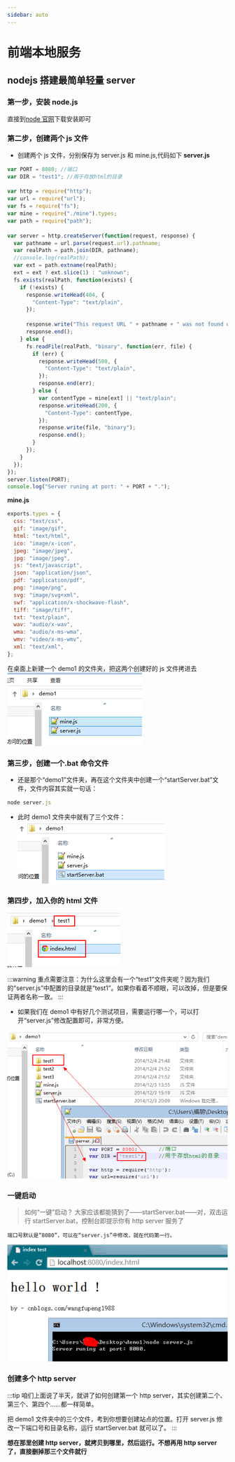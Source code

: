 ```yaml
---
sidebar: auto
---
```


# 前端本地服务

## nodejs 搭建最简单轻量 server

### 第一步，安装 node.js

直接到[node 官网](www.nodejs.org)下载安装即可

### 第二步，创建两个 js 文件

- 创建两个 js 文件，分别保存为 server.js 和 mine.js,代码如下
  **server.js**

```js
var PORT = 8080; //端口
var DIR = "test1"; //用于存放html的目录

var http = require("http");
var url = require("url");
var fs = require("fs");
var mine = require("./mine").types;
var path = require("path");

var server = http.createServer(function(request, response) {
  var pathname = url.parse(request.url).pathname;
  var realPath = path.join(DIR, pathname);
  //console.log(realPath);
  var ext = path.extname(realPath);
  ext = ext ? ext.slice(1) : "unknown";
  fs.exists(realPath, function(exists) {
    if (!exists) {
      response.writeHead(404, {
        "Content-Type": "text/plain",
      });

      response.write("This request URL " + pathname + " was not found on this server.");
      response.end();
    } else {
      fs.readFile(realPath, "binary", function(err, file) {
        if (err) {
          response.writeHead(500, {
            "Content-Type": "text/plain",
          });
          response.end(err);
        } else {
          var contentType = mine[ext] || "text/plain";
          response.writeHead(200, {
            "Content-Type": contentType,
          });
          response.write(file, "binary");
          response.end();
        }
      });
    }
  });
});
server.listen(PORT);
console.log("Server runing at port: " + PORT + ".");
```

**mine.js**

```js
exports.types = {
  css: "text/css",
  gif: "image/gif",
  html: "text/html",
  ico: "image/x-icon",
  jpeg: "image/jpeg",
  jpg: "image/jpeg",
  js: "text/javascript",
  json: "application/json",
  pdf: "application/pdf",
  png: "image/png",
  svg: "image/svg+xml",
  swf: "application/x-shockwave-flash",
  tiff: "image/tiff",
  txt: "text/plain",
  wav: "audio/x-wav",
  wma: "audio/x-ms-wma",
  wmv: "video/x-ms-wmv",
  xml: "text/xml",
};
```

在桌面上新建一个 demo1 的文件夹，把这两个创建好的 js 文件拷进去
![serve](../../images/vuepress/server1.png)

### 第三步，创建一个.bat 命令文件

- 还是那个“demo1”文件夹，再在这个文件夹中创建一个“startServer.bat”文件，文件内容其实就一句话：

```js
node server.js
```

- 此时 demo1 文件夹中就有了三个文件：
  ![serve](../../images/vuepress/server2.png)

### 第四步，加入你的 html 文件

![serve](../../images/vuepress/server3.png)

:::warning
重点需要注意：为什么这里会有一个“test1”文件夹呢？因为我们的“server.js”中配置的目录就是“test1”。如果你看着不顺眼，可以改掉，但是要保证两者名称一致。
:::

- 如果我们在 demo1 中有好几个测试项目，需要运行哪一个，可以打开“server.js”修改配置即可，非常方便。

![serve](../../images/vuepress/server4.png)

### 一键启动

> 如何“一键”启动？ 大家应该都能猜到了——startServer.bat——对，双击运行 startServer.bat，控制台即提示你有 http server 服务了

`端口号默认是“8080”，可以在“server.js”中修改，就在代码第一行。`

![serve](../../images/vuepress/server5.png)

### 创建多个 http server

:::tip
咱们上面说了半天，就讲了如何创建第一个 http server，其实创建第二个、第三个、第四个……都一样简单。

把 demo1 文件夹中的三个文件，考到你想要创建站点的位置。打开 server.js 修改一下端口号和目录名称，运行 startServer.bat 就可以了。
:::

**想在那里创建 http server，就拷贝到哪里，然后运行。不想再用 http server 了，直接删掉那三个文件就行**
